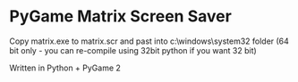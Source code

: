 # PyGame Matrix Screen Saver

Copy matrix.exe to matrix.scr and past into c:\windows\system32 folder (64 bit only - you can re-compile using 32bit python if you want 32 bit)

Written in Python + PyGame 2
